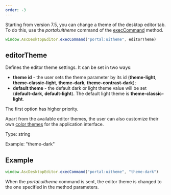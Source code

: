 ```yaml
---
order: -3
---
```


Starting from version 7.5, you can change a theme of the desktop editor tab. To do this, use the *portal:uitheme* command of the [execCommand](../execCommand/index.md) method.

``` ts
window.AscDesktopEditor.execCommand("portal:uitheme", editorTheme)
```

## editorTheme

Defines the editor theme settings. It can be set in two ways:

- **theme id** - the user sets the theme parameter by its id (**theme-light**, **theme-classic-light**, **theme-dark**, **theme-contrast-dark**);
- **default theme** - the default dark or light theme value will be set (**default-dark**, **default-light**). The default light theme is **theme-classic-light**.

The first option has higher priority.

Apart from the available editor themes, the user can also customize their own [color themes](https://helpcenter.onlyoffice.com/installation/docs-developer-change-theme.aspx) for the application interface.

Type: string

Example: "theme-dark"

## Example

``` ts
window.AscDesktopEditor.execCommand("portal:uitheme", "theme-dark")
```

When the *portal:uitheme* command is sent, the editor theme is changed to the one specified in the method parameters.
